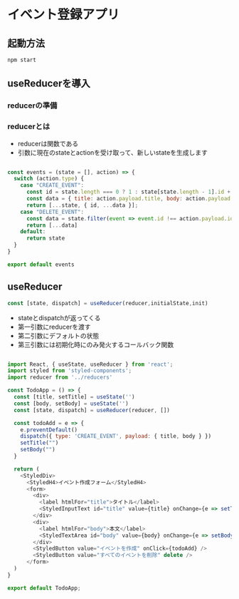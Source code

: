 # イベント登録アプリ

## 起動方法
```
npm start
```

## useReducerを導入

### reducerの準備

### reducerとは
- reducerは関数である
- 引数に現在のstateとactionを受け取って、新しいstateを生成します

```javascript:src/reducers/index.js

const events = (state = [], action) => {
  switch (action.type) {
    case "CREATE_EVENT":
      const id = state.length === 0 ? 1 : state[state.length - 1].id + 1
      const data = { title: action.payload.title, body: action.payload.body }
      return [...state, { id, ...data }];
    case "DELETE_EVENT":
      const data = state.filter(event => event.id !== action.payload.id)
      return [...data]
    default:
      return state
  }
}

export default events

```

## useReducer
```javascript
const [state, dispatch] = useReducer(reducer,initialState,init)
```
- stateとdispatchが返ってくる
- 第一引数にreducerを渡す
- 第二引数にデフォルトの状態
- 第三引数には初期化時にのみ発火するコールバック関数

```javascript:src/components/TodoApp.js

import React, { useState, useReducer } from 'react';
import styled from 'styled-components';
import reducer from '../reducers'

const TodoApp = () => {
  const [title, setTitle] = useState('')
  const [body, setBody] = useState('')
  const [state, dispatch] = useReducer(reducer, [])

  const todoAdd = e => {
    e.preventDefault()
    dispatch({ type: 'CREATE_EVENT', payload: { title, body } })
    setTitle("")
    setBody("")
  }

  return (
    <StyledDiv>
      <StyledH4>イベント作成フォーム</StyledH4>
      <form>
        <div>
          <label htmlFor="title">タイトル</label>
          <StyledInputText id="title" value={title} onChange={e => setTitle(e.target.value)} />
        </div>
        <div>
          <label htmlFor="body">本文</label>
          <StyledTextArea id="body" value={body} onChange={e => setBody(e.target.value)} />
        </div>
        <StyledButton value="イベントを作成" onClick={todoAdd} />
        <StyledButton value="すべてのイベントを削除" delete />
      </form>
  )
}

export default TodoApp;

```
